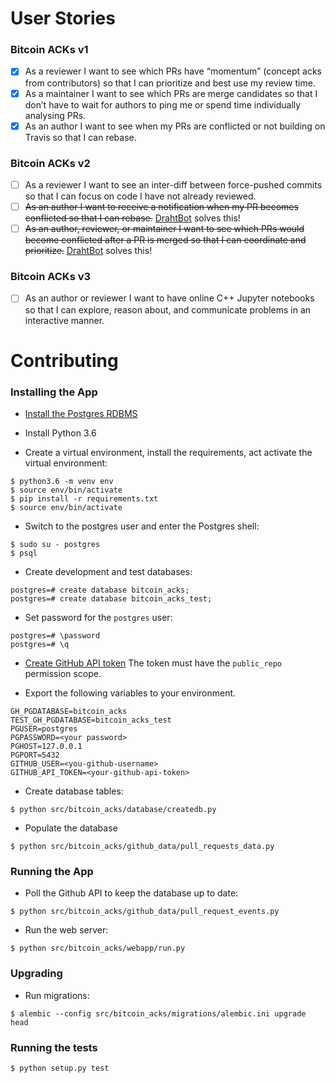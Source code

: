 # User Stories
### Bitcoin ACKs v1 
- [x] As a reviewer I want to see which PRs have “momentum” (concept acks from contributors) so that I can prioritize and best use my review time.
- [x] As a maintainer I want to see which PRs are merge candidates so that I don’t have to wait for authors to ping me or spend time individually analysing PRs.
- [x] As an author I want to see when my PRs are conflicted or not building on Travis so that I can rebase.

### Bitcoin ACKs v2
- [ ] As a reviewer I want to see an inter-diff between force-pushed commits so that I can focus on code I have not already reviewed.
- [ ] ~~As an author I want to receive a notification when my PR becomes conflicted so that I can rebase.~~ [DrahtBot](https://github.com/DrahtBot) solves this!
- [ ] ~~As an author, reviewer, or maintainer I want to see which PRs would become conflicted after a PR is merged so that I can coordinate and prioritize.~~  [DrahtBot](https://github.com/DrahtBot) solves this!

### Bitcoin ACKs v3
- [ ] As an author or reviewer I want to have online C++ Jupyter notebooks so that I can explore, reason about, and communicate problems in an interactive manner.



# Contributing


### Installing the App

- [Install the Postgres RDBMS](https://www.postgresql.org/download/)

- Install Python 3.6

- Create a virtual environment, install the requirements, act activate the virtual environment:
```
$ python3.6 -m venv env
$ source env/bin/activate
$ pip install -r requirements.txt
$ source env/bin/activate
```

- Switch to the postgres user and enter the Postgres shell:
```
$ sudo su - postgres
$ psql
```

- Create development and test databases:
```
postgres=# create database bitcoin_acks;
postgres=# create database bitcoin_acks_test;
```

- Set password for the `postgres` user:
```
postgres=# \password
postgres=# \q
```

- [Create GitHub API token](https://github.com/settings/tokens/new) 
  The token must have the `public_repo` permission scope.

- Export the following variables to your environment.
```
GH_PGDATABASE=bitcoin_acks
TEST_GH_PGDATABASE=bitcoin_acks_test
PGUSER=postgres
PGPASSWORD=<your password>
PGHOST=127.0.0.1
PGPORT=5432
GITHUB_USER=<you-github-username>
GITHUB_API_TOKEN=<your-github-api-token>
```

- Create database tables:
```
$ python src/bitcoin_acks/database/createdb.py
```

- Populate the database
```
$ python src/bitcoin_acks/github_data/pull_requests_data.py
```

### Running the App

- Poll the Github API to keep the database up to date:
```
$ python src/bitcoin_acks/github_data/pull_request_events.py
```

- Run the web server:
```
$ python src/bitcoin_acks/webapp/run.py
```

### Upgrading

- Run migrations:
```
$ alembic --config src/bitcoin_acks/migrations/alembic.ini upgrade head
```


### Running the tests
```
$ python setup.py test
```
